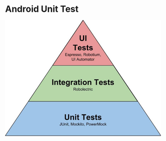 # Android Unit Test

![Android Unit Test](https://github.com/ShonKangYoul/ShonKangYoul.github.io/blob/main/image/android_unit_test.jpg?raw=true)
